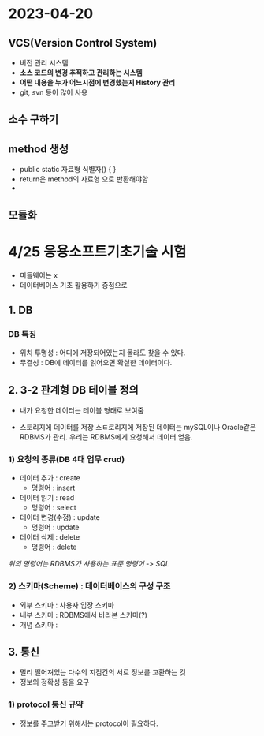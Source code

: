 # 2023-04-20

## VCS(Version Control System)
- 버전 관리 시스템
- **소스 코드의 변경 추적하고 관리하는 시스템**
- **어떤 내용을 누가 어느시점에 변경했는지 History 관리**
- git, svn 등이 많이 사용

## 소수 구하기

## method 생성 
- public static 자료형 식별자() { }
- return은 method의 자료형 으로 반환해야함
- 


## 모듈화

# **4/25 응용소프트기초기술 시험**
- 미들웨어는 x
- 데이터베이스 기초 활용하기 중점으로


## 1. DB
### DB 특징
- 위치 투명성 : 어디에 저장되어있는지 몰라도 찾을 수 있다.
- 무결성 : DB에 데이터를 읽어오면 확실한 데이터이다.

## 2. 3-2 관계형 DB 테이블 정의
- 내가 요청한 데이터는 테이블 형태로 보여줌

- 스토리지에 데이터를 저장 스ㅌ로리지에 저장된 데이터는 mySQL이나 Oracle같은 RDBMS가 관리. 우리는 RDBMS에게 요청해서 데이터 얻음.
### 1) 요청의 종류(DB 4대 업무 crud)
- 데이터 추가 : create
  - 명령어 : insert
- 데이터 읽기 : read
  - 명령어 : select
- 데이터 변경(수정) : update
  - 명령어 : update
- 데이터 삭제 : delete
  - 명령어 : delete

*위의 명령어는 RDBMS가 사용하는 표준 명령어 -> SQL*

### 2) 스키마(Scheme) : 데이터베이스의 구성 구조
- 외부 스키마 : 사용자 입장 스키마 
- 내부 스키마 : RDBMS에서 바라본 스키마(?)
- 개념 스키마 : 


## 3. 통신
- 멀리 떨어져있는 다수의 지점간의 서로 정보를 교환하는 것
- 정보의 정확성 등을 요구
### 1) protocol 통신 규약
- 정보를 주고받기 위해서는 protocol이 필요하다.




